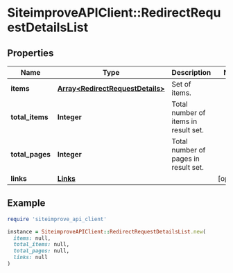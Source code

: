 # SiteimproveAPIClient::RedirectRequestDetailsList

## Properties

| Name | Type | Description | Notes |
| ---- | ---- | ----------- | ----- |
| **items** | [**Array&lt;RedirectRequestDetails&gt;**](RedirectRequestDetails.md) | Set of items. |  |
| **total_items** | **Integer** | Total number of items in result set. |  |
| **total_pages** | **Integer** | Total number of pages in result set. |  |
| **links** | [**Links**](Links.md) |  | [optional] |

## Example

```ruby
require 'siteimprove_api_client'

instance = SiteimproveAPIClient::RedirectRequestDetailsList.new(
  items: null,
  total_items: null,
  total_pages: null,
  links: null
)
```

